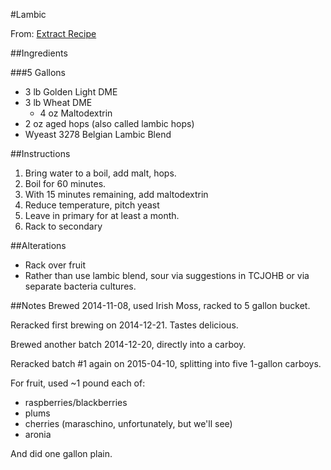 #Lambic

From: [Extract Recipe](http://www.homebrewtalk.com/showthread.php?t=322168)

##Ingredients


###5 Gallons
* 3 lb Golden Light DME
* 3 lb Wheat DME
  * 4 oz Maltodextrin
* 2 oz aged hops (also called lambic hops)
* Wyeast 3278 Belgian Lambic Blend

##Instructions
1. Bring water to a boil, add malt, hops.
2. Boil for 60 minutes.
3. With 15 minutes remaining, add maltodextrin
4. Reduce temperature, pitch yeast
5. Leave in primary for at least a month.
6. Rack to secondary

##Alterations
* Rack over fruit
* Rather than use lambic blend, sour via suggestions in TCJOHB or via separate bacteria cultures.

##Notes
Brewed 2014-11-08, used Irish Moss, racked to 5 gallon bucket.

Reracked first brewing on 2014-12-21.  Tastes delicious.

Brewed another batch 2014-12-20, directly into a carboy.

Reracked batch #1 again on 2015-04-10, splitting into five 1-gallon carboys.

For fruit, used ~1 pound each of:
* raspberries/blackberries
* plums
* cherries (maraschino, unfortunately, but we'll see)
* aronia

And did one gallon plain.
